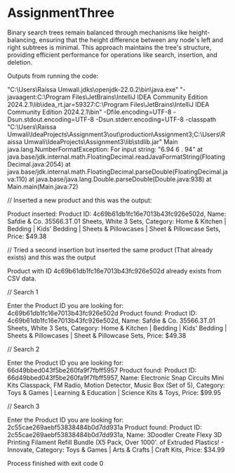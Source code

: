 # AssignmentThree
Binary search trees remain balanced through mechanisms like height-balancing, ensuring that the height difference between any node's left and right subtrees is minimal. This approach maintains the tree's structure, providing efficient performance for operations like search, insertion, and deletion.


Outputs from running the code:

"C:\Users\Raissa Umwali\.jdks\openjdk-22.0.2\bin\java.exe" "-javaagent:C:\Program Files\JetBrains\IntelliJ IDEA Community Edition 2024.2.1\lib\idea_rt.jar=59327:C:\Program Files\JetBrains\IntelliJ IDEA Community Edition 2024.2.1\bin" -Dfile.encoding=UTF-8 -Dsun.stdout.encoding=UTF-8 -Dsun.stderr.encoding=UTF-8 -classpath "C:\Users\Raissa Umwali\IdeaProjects\Assignment3\out\production\Assignment3;C:\Users\Raissa Umwali\IdeaProjects\Assignment3\lib\stdlib.jar" Main
java.lang.NumberFormatException: For input string: "6.94  6 . 94"
	at java.base/jdk.internal.math.FloatingDecimal.readJavaFormatString(FloatingDecimal.java:2054)
	at java.base/jdk.internal.math.FloatingDecimal.parseDouble(FloatingDecimal.java:110)
	at java.base/java.lang.Double.parseDouble(Double.java:938)
	at Main.main(Main.java:72)



// Inserted a new product and this was the output:

Product inserted: Product ID: 4c69b61db1fc16e7013b43fc926e502d, Name: Safdie & Co. 35566.3T.01 Sheets, White 3 Sets, Category: Home & Kitchen | Bedding | Kids' Bedding | Sheets & Pillowcases | Sheet & Pillowcase Sets, Price: $49.38


// Tried a second insertion but inserted the same product (That already exists) and this was the output  

Product with ID 4c69b61db1fc16e7013b43fc926e502d already exists from CSV data.


// Search 1

Enter the Product ID you are looking for: 
4c69b61db1fc16e7013b43fc926e502d
Product found: Product ID: 4c69b61db1fc16e7013b43fc926e502d, Name: Safdie & Co. 35566.3T.01 Sheets, White 3 Sets, Category: Home & Kitchen | Bedding | Kids' Bedding | Sheets & Pillowcases | Sheet & Pillowcase Sets, Price: $49.38


// Search 2

Enter the Product ID you are looking for: 
66d49bbed043f5be260fa9f7fbff5957
Product found: Product ID: 66d49bbed043f5be260fa9f7fbff5957, Name: Electronic Snap Circuits Mini Kits Classpack, FM Radio, Motion Detector, Music Box (Set of 5), Category: Toys & Games | Learning & Education | Science Kits & Toys, Price: $99.95


// Search 3

Enter the Product ID you are looking for: 
2c55cae269aebf53838484b0d7dd931a
Product found: Product ID: 2c55cae269aebf53838484b0d7dd931a, Name: 3Doodler Create Flexy 3D Printing Filament Refill Bundle (X5 Pack, Over 1000'. of Extruded Plastics! - Innovate, Category: Toys & Games | Arts & Crafts | Craft Kits, Price: $34.99

Process finished with exit code 0
